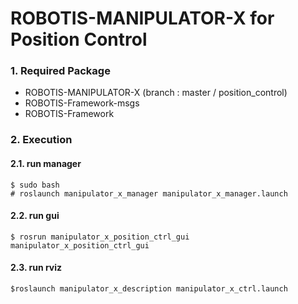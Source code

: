 # ROBOTIS-MANIPULATOR-X for Position Control

### 1. Required Package

- ROBOTIS-MANIPULATOR-X (branch : master / position_control)   
- ROBOTIS-Framework-msgs  
- ROBOTIS-Framework  

### 2. Execution

#### 2.1. run manager  
```  
$ sudo bash  
# roslaunch manipulator_x_manager manipulator_x_manager.launch  
```  

#### 2.2. run gui  
```  
$ rosrun manipulator_x_position_ctrl_gui manipulator_x_position_ctrl_gui  
```  

#### 2.3. run rviz  
```  
$roslaunch manipulator_x_description manipulator_x_ctrl.launch  
```  

